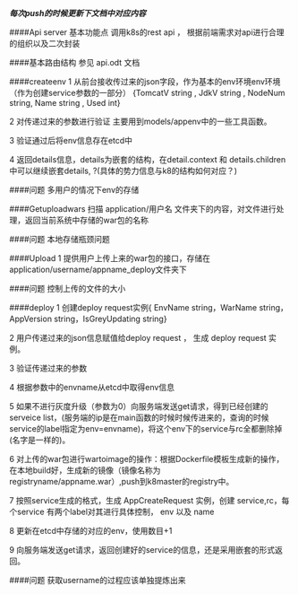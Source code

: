 ***每次push的时候更新下文档中对应内容***



####Api server 基本功能点
调用k8s的rest api ， 根据前端需求对api进行合理的组织以及二次封装

####基本路由结构
参见 api.odt 文档


####createenv
1 从前台接收传过来的json字段，作为基本的env环境env环境（作为创建service参数的一部分） {TomcatV string , JdkV    string , NodeNum string, Name    string , Used    int} 

2 对传递过来的参数进行验证 主要用到models/appenv中的一些工具函数。

3 验证通过后将env信息存在etcd中

4 返回details信息，details为嵌套的结构，在detail.context 和 details.children中可以继续嵌套details, ?(具体的势力信息与k8的结构如何对应？)

####问题
多用户的情况下env的存储

####Getuploadwars
扫描 application/用户名 文件夹下的内容，对文件进行处理，返回当前系统中存储的war包的名称

####问题
本地存储瓶颈问题

####Upload
1 提供用户上传上来的war包的接口，存储在application/username/appname_deploy文件夹下

####问题
控制上传的文件的大小

####deploy
1 创建deploy request实例{ EnvName  string，WarName   string，AppVersion string，IsGreyUpdating string}

2 用户传递过来的json信息赋值给deploy request ， 生成 deploy request 实例。

3 验证传递过来的参数

4 根据参数中的envname从etcd中取得env信息

5 如果不进行灰度升级（参数为0）向服务端发送get请求，得到已经创建的serveice list，(服务端的ip是在main函数的时候时候传进来的，查询的时候service的label指定为env=envname)，将这个env下的service与rc全都删除掉(名字是一样的)。

6 对上传的war包进行wartoimage的操作：根据Dockerfile模板生成新的操作，在本地build好，生成新的镜像（镜像名称为 registryname/appname.war）,push到k8master的registry中。

7 按照service生成的格式，生成 AppCreateRequest 实例，创建 service,rc，每个service 有两个label对其进行具体控制， env 以及 name

8 更新在etcd中存储的对应的env，使用数目+1

9 向服务端发送get请求，返回创建好的service的信息，还是采用嵌套的形式返回。 


####问题
获取username的过程应该单独提炼出来





